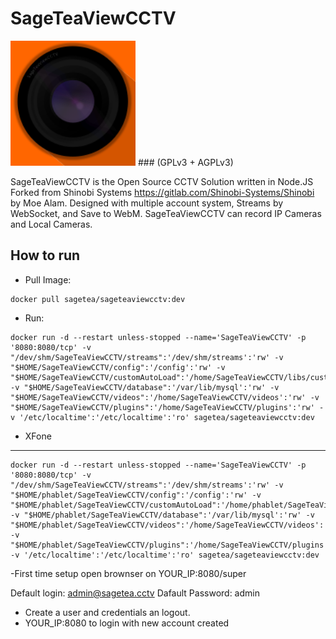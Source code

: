 # SageTeaViewCCTV 

<img width="200px" src="/web/libs/img/icon/apple-touch-icon-152x152.png" />
### (GPLv3 + AGPLv3)

SageTeaViewCCTV is the Open Source CCTV Solution written in Node.JS Forked from Shinobi Systems https://gitlab.com/Shinobi-Systems/Shinobi by Moe Alam. Designed with multiple account system, Streams by WebSocket, and Save to WebM. SageTeaViewCCTV can record IP Cameras and Local Cameras.

## How to run

- Pull Image:

```console
docker pull sagetea/sageteaviewcctv:dev
```

- Run:

```console
docker run -d --restart unless-stopped --name='SageTeaViewCCTV' -p '8080:8080/tcp' -v "/dev/shm/SageTeaViewCCTV/streams":'/dev/shm/streams':'rw' -v "$HOME/SageTeaViewCCTV/config":'/config':'rw' -v "$HOME/SageTeaViewCCTV/customAutoLoad":'/home/SageTeaViewCCTV/libs/customAutoLoad':'rw' -v "$HOME/SageTeaViewCCTV/database":'/var/lib/mysql':'rw' -v "$HOME/SageTeaViewCCTV/videos":'/home/SageTeaViewCCTV/videos':'rw' -v "$HOME/SageTeaViewCCTV/plugins":'/home/SageTeaViewCCTV/plugins':'rw' -v '/etc/localtime':'/etc/localtime':'ro' sagetea/sageteaviewcctv:dev
```

- XFone
_____________________

```console
docker run -d --restart unless-stopped --name='SageTeaViewCCTV' -p '8080:8080/tcp' -v "/dev/shm/SageTeaViewCCTV/streams":'/dev/shm/streams':'rw' -v "$HOME/phablet/SageTeaViewCCTV/config":'/config':'rw' -v "$HOME/phablet/SageTeaViewCCTV/customAutoLoad":'/home/phablet/SageTeaViewCCTV/libs/customAutoLoad':'rw' -v "$HOME/phablet/SageTeaViewCCTV/database":'/var/lib/mysql':'rw' -v "$HOME/phablet/SageTeaViewCCTV/videos":'/home/SageTeaViewCCTV/videos':'rw' -v "$HOME/phablet/SageTeaViewCCTV/plugins":'/home/SageTeaViewCCTV/plugins':'rw' -v '/etc/localtime':'/etc/localtime':'ro' sagetea/sageteaviewcctv:dev
```
-First time setup
open brownser on YOUR_IP:8080/super

Default login: admin@sagetea.cctv
Dafault Password: admin

- Create a user and credentials an logout.
- YOUR_IP:8080 to login with new account created